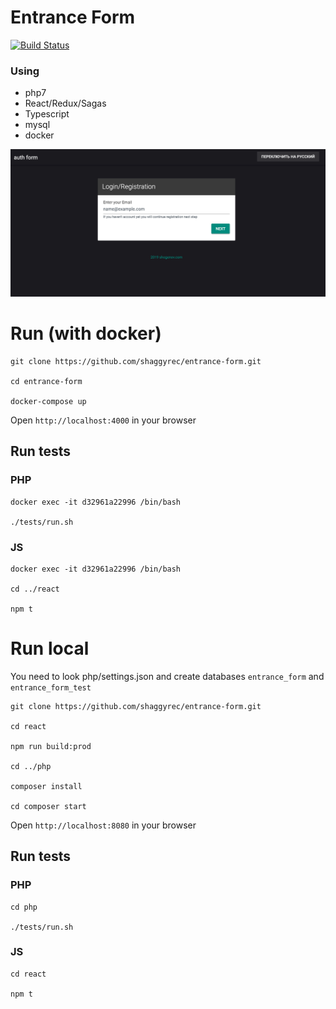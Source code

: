 # Entrance Form

[![Build Status](https://travis-ci.org/shaggyrec/entrance-form.svg?branch=master)](https://travis-ci.org/shaggyrec/entrance-form)

### Using 
 - php7
 - React/Redux/Sagas
 - Typescript
 - mysql
 - docker
 

![form](php/public/img/screenshot.png)

# Run (with docker)

    git clone https://github.com/shaggyrec/entrance-form.git
    
    cd entrance-form
    
    docker-compose up

Open `http://localhost:4000` in your browser

## Run tests

### PHP
    docker exec -it d32961a22996 /bin/bash
    
    ./tests/run.sh
### JS
    docker exec -it d32961a22996 /bin/bash
    
    cd ../react 
    
    npm t
    
# Run local 
You need to look php/settings.json and create databases `entrance_form` and `entrance_form_test`

    git clone https://github.com/shaggyrec/entrance-form.git
    
    cd react
    
    npm run build:prod
    
    cd ../php
    
    composer install
    
    cd composer start
    
Open `http://localhost:8080` in your browser

## Run tests

### PHP
    cd php
    
    ./tests/run.sh
### JS
    cd react
    
    npm t
